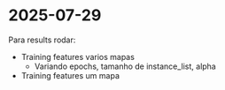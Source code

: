 # 2025-07-29

Para results rodar:
- Training features varios mapas
    - Variando epochs, tamanho de instance_list, alpha
- Training features um mapa
